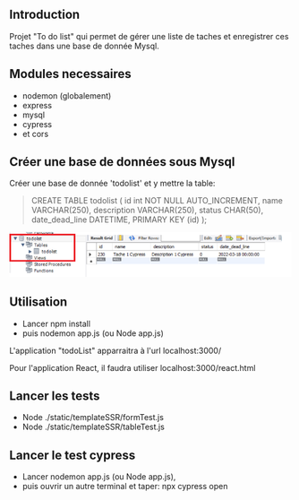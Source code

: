 ## Introduction

Projet "To do list" qui permet de gérer une liste de taches et enregistrer ces taches dans une base de donnée Mysql.

## Modules necessaires

- nodemon (globalement)
- express
- mysql
- cypress
- et cors

## Créer une base de données sous Mysql

Créer une base de donnée 'todolist' et y mettre la table:

> CREATE TABLE todolist (
>     id int NOT NULL AUTO_INCREMENT,
>     name VARCHAR(250),
>     description VARCHAR(250),
>     status CHAR(50),
>	  date_dead_line DATETIME,
>     PRIMARY KEY (id)
>     );

![alt text](dataBaseMySQL.png)


## Utilisation

- Lancer npm install
- puis nodemon app.js (ou Node app.js)

L'application "todoList" apparraitra à l'url localhost:3000/

Pour l'application React, il faudra utiliser localhost:3000/react.html

## Lancer les tests

- Node ./static/templateSSR/formTest.js
- Node ./static/templateSSR/tableTest.js

## Lancer le test cypress

- Lancer nodemon app.js (ou Node app.js), 
- puis ouvrir un autre terminal et taper: npx cypress open